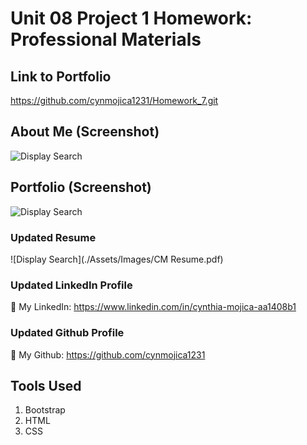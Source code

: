 # Unit 08 Project 1 Homework: Professional Materials

## Link to Portfolio

https://github.com/cynmojica1231/Homework_7.git

## About Me (Screenshot)

![Display Search](Assets/Images/AboutMe.png)

## Portfolio (Screenshot)

![Display Search](./Assets/Images/portfolio.png)

### Updated Resume

![Display Search](./Assets/Images/CM Resume.pdf)

### Updated LinkedIn Profile

💁 My LinkedIn: https://www.linkedin.com/in/cynthia-mojica-aa1408b1

### Updated Github Profile

💁 My Github: https://github.com/cynmojica1231

## Tools Used

1. Bootstrap
2. HTML
3. CSS
